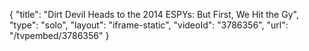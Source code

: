 {
    "title": "Dirt Devil Heads to the 2014 ESPYs: But First, We Hit the Gy",
    "type": "solo",
    "layout": "iframe-static",
    "videoId": "3786356",
    "url": "\/tvpembed\/3786356"
}